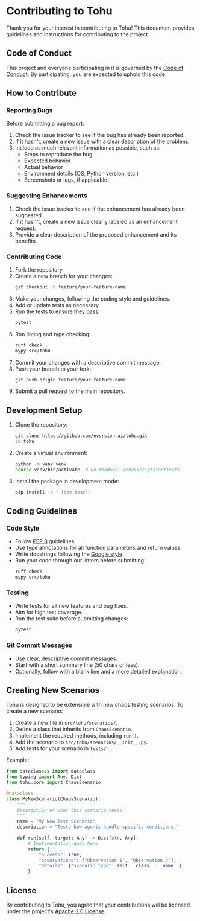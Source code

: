 # Contributing to Tohu

Thank you for your interest in contributing to Tohu! This document provides guidelines and instructions for contributing to the project.

## Code of Conduct

This project and everyone participating in it is governed by the [Code of Conduct](CODE_OF_CONDUCT.md). By participating, you are expected to uphold this code.

## How to Contribute

### Reporting Bugs

Before submitting a bug report:

1. Check the issue tracker to see if the bug has already been reported.
2. If it hasn't, create a new issue with a clear description of the problem.
3. Include as much relevant information as possible, such as:
   - Steps to reproduce the bug
   - Expected behavior
   - Actual behavior
   - Environment details (OS, Python version, etc.)
   - Screenshots or logs, if applicable

### Suggesting Enhancements

1. Check the issue tracker to see if the enhancement has already been suggested.
2. If it hasn't, create a new issue clearly labeled as an enhancement request.
3. Provide a clear description of the proposed enhancement and its benefits.

### Contributing Code

1. Fork the repository.
2. Create a new branch for your changes:
   ```bash
   git checkout -b feature/your-feature-name
   ```
3. Make your changes, following the coding style and guidelines.
4. Add or update tests as necessary.
5. Run the tests to ensure they pass:
   ```bash
   pytest
   ```
6. Run linting and type checking:
   ```bash
   ruff check .
   mypy src/tohu
   ```
7. Commit your changes with a descriptive commit message.
8. Push your branch to your fork:
   ```bash
   git push origin feature/your-feature-name
   ```
9. Submit a pull request to the main repository.

## Development Setup

1. Clone the repository:
   ```bash
   git clone https://github.com/eversion-ai/tohu.git
   cd tohu
   ```

2. Create a virtual environment:
   ```bash
   python -m venv venv
   source venv/bin/activate  # On Windows: venv\Scripts\activate
   ```

3. Install the package in development mode:
   ```bash
   pip install -e ".[dev,test]"
   ```

## Coding Guidelines

### Code Style

- Follow [PEP 8](https://peps.python.org/pep-0008/) guidelines.
- Use type annotations for all function parameters and return values.
- Write docstrings following the [Google style](https://sphinxcontrib-napoleon.readthedocs.io/en/latest/example_google.html).
- Run your code through our linters before submitting:
  ```bash
  ruff check .
  mypy src/tohu
  ```

### Testing

- Write tests for all new features and bug fixes.
- Aim for high test coverage.
- Run the test suite before submitting changes:
  ```bash
  pytest
  ```

### Git Commit Messages

- Use clear, descriptive commit messages.
- Start with a short summary line (50 chars or less).
- Optionally, follow with a blank line and a more detailed explanation.

## Creating New Scenarios

Tohu is designed to be extensible with new chaos testing scenarios. To create a new scenario:

1. Create a new file in `src/tohu/scenarios/`.
2. Define a class that inherits from `ChaosScenario`.
3. Implement the required methods, including `run()`.
4. Add the scenario to `src/tohu/scenarios/__init__.py`.
5. Add tests for your scenario in `tests/`.

Example:

```python
from dataclasses import dataclass
from typing import Any, Dict
from tohu.core import ChaosScenario

@dataclass
class MyNewScenario(ChaosScenario):
    """
    Description of what this scenario tests.
    """
    name = "My New Test Scenario"
    description = "Tests how agents handle specific conditions."

    def run(self, target: Any) -> Dict[str, Any]:
        # Implementation goes here
        return {
            "success": True,
            "observations": ["Observation 1", "Observation 2"],
            "details": {"scenario_type": self.__class__.__name__}
        }
```

## License

By contributing to Tohu, you agree that your contributions will be licensed under the project's [Apache 2.0 License](LICENSE).
